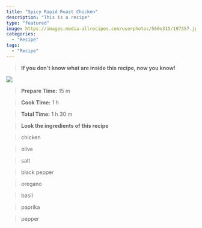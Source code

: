 ```yaml
---
title: "Spicy Rapid Roast Chicken"
description: "This is a recipe"
type: "featured"
image: https://images.media-allrecipes.com/userphotos/560x315/197357.jpg
categories: 
  - "Recipe"
tags: 
  - "Recipe"
---
```



>**If you don't know what are inside this recipe, now you know!**

![](../images/Recipes-Banner.jpg)
> **Prepare Time:** 15 m


> **Cook Time:** 1 h


> **Total Time:** 1 h 30 m

> **Look the ingredients of this recipe**

> chicken

> olive

> salt

> black pepper

> oregano

> basil

> paprika

> pepper

